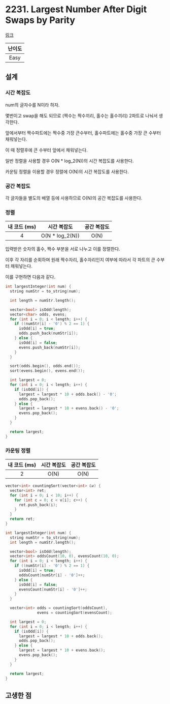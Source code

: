 # 2231. Largest Number After Digit Swaps by Parity

[링크](https://leetcode.com/problems/largest-number-after-digit-swaps-by-parity/)

| 난이도 |
| :----: |
|  Easy  |

## 설계

### 시간 복잡도

num의 글자수를 N이라 하자.

몇번이고 swap을 해도 되므로 (짝수는 짝수끼리, 홀수는 홀수끼리) 2파트로 나눠서 생각한다.

앞에서부터 짝수파트에는 짝수중 가장 큰수부터, 홀수파트에는 홀수중 가장 큰 수부터 채워넣는다.

이 때 정렬후에 큰 수부터 앞에서 채워넣는다.

일반 정렬을 사용할 경우 O(N \* log_2(N))의 시간 복잡도를 사용한다.

카운팅 정렬을 이용할 경우 정렬에 O(N)의 시간 복잡도를 사용한다.

### 공간 복잡도

각 글자들을 별도의 배열 등에 사용하므로 O(N)의 공간 복잡도를 사용한다.

### 정렬

| 내 코드 (ms) |   시간 복잡도    | 공간 복잡도 |
| :----------: | :--------------: | :---------: |
|      4       | O(N \* log_2(N)) |    O(N)     |

입력받은 숫자의 홀수, 짝수 부분을 서로 나누고 이를 정렬한다.

이후 각 자리를 순회하며 원래 짝수자리, 홀수자리인지 여부에 따라서 각 파트의 큰 수부터 채워넣는다.

이를 구현하면 다음과 같다.

```cpp
int largestInteger(int num) {
  string numStr = to_string(num);

  int length = numStr.length();

  vector<bool> isOdd(length);
  vector<char> odds, evens;
  for (int i = 0; i < length; i++) {
    if ((numStr[i] - '0') % 2 == 1) {
      isOdd[i] = true;
      odds.push_back(numStr[i]);
    } else {
      isOdd[i] = false;
      evens.push_back(numStr[i]);
    }
  }

  sort(odds.begin(), odds.end());
  sort(evens.begin(), evens.end());

  int largest = 0;
  for (int i = 0; i < length; i++) {
    if (isOdd[i]) {
      largest = largest * 10 + odds.back() - '0';
      odds.pop_back();
    } else {
      largest = largest * 10 + evens.back() - '0';
      evens.pop_back();
    }
  }

  return largest;
}
```

### 카운팅 정렬

| 내 코드 (ms) | 시간 복잡도 | 공간 복잡도 |
| :----------: | :---------: | :---------: |
|      2       |    O(N)     |    O(N)     |

```cpp
vector<int> countingSort(vector<int> &v) {
  vector<int> ret;
  for (int i = 0; i < 10; i++) {
    for (int c = 0; c < v[i]; c++) {
      ret.push_back(i);
    }
  }
  return ret;
}

int largestInteger(int num) {
  string numStr = to_string(num);
  int length = numStr.length();

  vector<bool> isOdd(length);
  vector<int> oddsCount(10, 0), evensCount(10, 0);
  for (int i = 0; i < length; i++) {
    if ((numStr[i] - '0') % 2 == 1) {
      isOdd[i] = true;
      oddsCount[numStr[i] - '0']++;
    } else {
      isOdd[i] = false;
      evensCount[numStr[i] - '0']++;
    }
  }

  vector<int> odds = countingSort(oddsCount),
              evens = countingSort(evensCount);

  int largest = 0;
  for (int i = 0; i < length; i++) {
    if (isOdd[i]) {
      largest = largest * 10 + odds.back();
      odds.pop_back();
    } else {
      largest = largest * 10 + evens.back();
      evens.pop_back();
    }
  }

  return largest;
}
```

## 고생한 점
